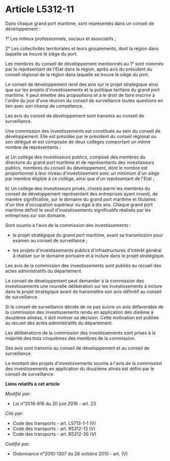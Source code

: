 # Article L5312-11

Dans chaque grand port maritime, sont représentés dans un conseil de développement : 

1° Les milieux professionnels, sociaux et associatifs ; 

2° Les collectivités territoriales et leurs groupements, dont la région dans laquelle se trouve le siège du port. 

Les membres du conseil de développement mentionnés au 1° sont nommés par le représentant de l'Etat dans la région, après avis
du président du conseil régional de la région dans laquelle se trouve le siège du port. 

Le conseil de développement rend des avis sur le projet stratégique ainsi que sur les projets d'investissements et la
politique tarifaire du grand port maritime. Il peut émettre des propositions et a le droit de faire inscrire à l'ordre du
jour d'une réunion du conseil de surveillance toutes questions en lien avec son champ de compétence. 

Les avis du conseil de développement sont transmis au conseil de surveillance. 

Une commission des investissements est constituée au sein du conseil de développement. Elle est présidée par le président du
conseil régional ou son délégué et est composée de deux collèges comportant un même nombre de représentants : 

a) Un collège des investisseurs publics, composé des membres du directoire du grand port maritime et de représentants des
investisseurs publics, membres du conseil du développement, dont le nombre est proportionnel à leur niveau d'investissement
avec un minimum d'un siège par membre éligible à ce collège, ainsi que d'un représentant de l'Etat ; 

b) Un collège des investisseurs privés, choisis parmi les membres du conseil de développement représentant des entreprises
ayant investi, de manière significative, sur le domaine du grand port maritime et titulaires d'un titre d'occupation
supérieur ou égal à dix ans. Chaque grand port maritime définit le seuil d'investissements significatifs réalisés par les
entreprises sur son domaine. 

Sont soumis à l'avis de la commission des investissements : 

- le projet stratégique du grand port maritime, avant sa transmission pour examen au conseil de surveillance ; 

- les projets d'investissements publics d'infrastructures d'intérêt général à réaliser sur le domaine portuaire et à inclure
dans le projet stratégique. 

Les avis de la commission des investissements sont publiés au recueil des actes administratifs du département. 

Le conseil de développement peut demander à la commission des investissements une nouvelle délibération sur les
investissements à inclure dans le projet stratégique avant de transmettre son avis définitif au conseil de surveillance. 

Si le conseil de surveillance décide de ne pas suivre un avis défavorable de la commission des investissements rendu en
application des dixième à douzième alinéas, il doit motiver sa décision. Cette motivation est publiée au recueil des actes
administratifs du département. 

Les délibérations de la commission des investissements sont prises à la majorité des trois cinquièmes des membres de la
commission. 

Ses avis sont transmis au conseil de développement et au conseil de surveillance. 

Le montant des projets d'investissements soumis à l'avis de la commission des investissements en application du douzième
alinéa est défini par le conseil de surveillance.

**Liens relatifs à cet article**

_Modifié par_:

  - Loi n°2016-816 du 20 juin 2016 - art. 23

_Cité par_:

  - Code des transports - art. L5713-1-1 (V)
  - Code des transports - art. R5312-13 (V)
  - Code des transports - art. R5312-36 (V)

_Codifié par_:

  - Ordonnance n°2010-1307 du 28 octobre 2010 - art. (V)
